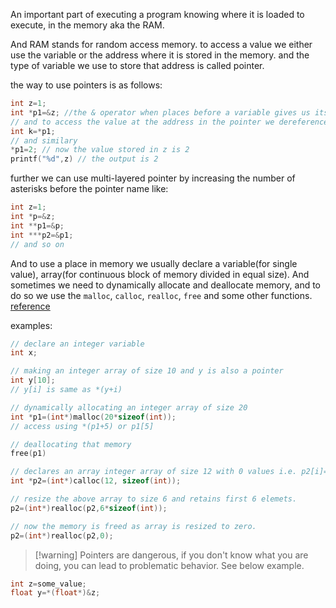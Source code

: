 An important part of executing a program knowing where it is loaded to execute, in the memory aka the RAM.

And RAM stands for random access memory. to access a value we either use the variable or the address where it is stored in the memory. and the type of variable we use to store that address is called pointer.

the way to use pointers is as follows:
```c
int z=1;
int *p1=&z; //the & operator when places before a variable gives us its address
// and to access the value at the address in the pointer we dereference it
int k=*p1;
// and similary
*p1=2; // now the value stored in z is 2
printf("%d",z) // the output is 2
```

further we can use multi-layered pointer by increasing the number of asterisks before the pointer name like:
```c
int z=1;
int *p=&z;
int **p1=&p;
int ***p2=&p1;
// and so on
```

And to use a place in memory we usually declare a variable(for single value), array(for continuous block of memory divided in equal size). And sometimes we need to dynamically allocate and deallocate memory, and to do so we use the `malloc`,  `calloc`, `realloc`, `free` and some other functions. [reference](https://en.cppreference.com/w/c/memory)

examples:
```c
// declare an integer variable
int x;

// making an integer array of size 10 and y is also a pointer
int y[10];
// y[i] is same as *(y+i)

// dynamically allocating an integer array of size 20
int *p1=(int*)malloc(20*sizeof(int));
// access using *(p1+5) or p1[5]

// deallocating that memory
free(p1)

// declares an array integer array of size 12 with 0 values i.e. p2[i]=0 for all possible values of i
int *p2=(int*)calloc(12, sizeof(int));

// resize the above array to size 6 and retains first 6 elemets.
p2=(int*)realloc(p2,6*sizeof(int));

// now the memory is freed as array is resized to zero.
p2=(int*)realloc(p2,0);
```

> [!warning] Pointers are dangerous, if you don't know what you are doing, you can lead to problematic behavior. See below example.

```c
int z=some_value;
float y=*(float*)&z;
```
